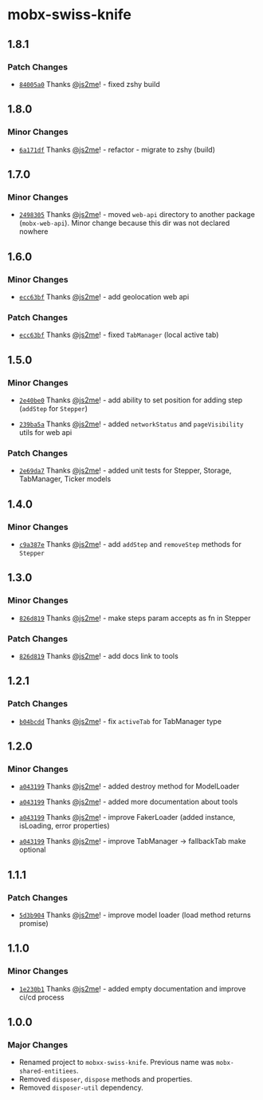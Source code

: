 # mobx-swiss-knife

## 1.8.1

### Patch Changes

- [`84005a0`](https://github.com/js2me/mobx-swiss-knife/commit/84005a03aacaf07086897d0c40f057f3d75f5652) Thanks [@js2me](https://github.com/js2me)! - fixed zshy build

## 1.8.0

### Minor Changes

- [`6a171df`](https://github.com/js2me/mobx-swiss-knife/commit/6a171df3432976d92166bd6c5fa261be81c09e17) Thanks [@js2me](https://github.com/js2me)! - refactor - migrate to zshy (build)

## 1.7.0

### Minor Changes

- [`2498305`](https://github.com/js2me/mobx-swiss-knife/commit/2498305f59bc91f4f2c1a208cd884a3984c260cc) Thanks [@js2me](https://github.com/js2me)! - moved `web-api` directory to another package (`mobx-web-api`). Minor change because this dir was not declared nowhere

## 1.6.0

### Minor Changes

- [`ecc63bf`](https://github.com/js2me/mobx-swiss-knife/commit/ecc63bf3b8f54d6d1ff13705734529583a2b0208) Thanks [@js2me](https://github.com/js2me)! - add geolocation web api

### Patch Changes

- [`ecc63bf`](https://github.com/js2me/mobx-swiss-knife/commit/ecc63bf3b8f54d6d1ff13705734529583a2b0208) Thanks [@js2me](https://github.com/js2me)! - fixed `TabManager` (local active tab)

## 1.5.0

### Minor Changes

- [`2e40be0`](https://github.com/js2me/mobx-swiss-knife/commit/2e40be01d7fb0aa1ad28b1b847beccf7f5b503cd) Thanks [@js2me](https://github.com/js2me)! - add ability to set position for adding step (`addStep` for `Stepper`)

- [`239ba5a`](https://github.com/js2me/mobx-swiss-knife/commit/239ba5a003a9622c93f70858638070162743e18f) Thanks [@js2me](https://github.com/js2me)! - added `networkStatus` and `pageVisibility` utils for web api

### Patch Changes

- [`2e69da7`](https://github.com/js2me/mobx-swiss-knife/commit/2e69da7b181c687c29d0a7162a66f674720213a5) Thanks [@js2me](https://github.com/js2me)! - added unit tests for Stepper, Storage, TabManager, Ticker models

## 1.4.0

### Minor Changes

- [`c9a387e`](https://github.com/js2me/mobx-swiss-knife/commit/c9a387e51d261e28baa09a56a4c22dd848c2dcf5) Thanks [@js2me](https://github.com/js2me)! - add `addStep` and `removeStep` methods for `Stepper`

## 1.3.0

### Minor Changes

- [`826d819`](https://github.com/js2me/mobx-swiss-knife/commit/826d819a06f5143e0b62a60cbcaf241b824e423e) Thanks [@js2me](https://github.com/js2me)! - make steps param accepts as fn in Stepper

### Patch Changes

- [`826d819`](https://github.com/js2me/mobx-swiss-knife/commit/826d819a06f5143e0b62a60cbcaf241b824e423e) Thanks [@js2me](https://github.com/js2me)! - add docs link to tools

## 1.2.1

### Patch Changes

- [`b04bcdd`](https://github.com/js2me/mobx-swiss-knife/commit/b04bcdd78586d60216630331a13208d507662029) Thanks [@js2me](https://github.com/js2me)! - fix `activeTab` for TabManager type

## 1.2.0

### Minor Changes

- [`a043199`](https://github.com/js2me/mobx-swiss-knife/commit/a043199b00dc6972493ecb7b66b48301e9311848) Thanks [@js2me](https://github.com/js2me)! - added destroy method for ModelLoader

- [`a043199`](https://github.com/js2me/mobx-swiss-knife/commit/a043199b00dc6972493ecb7b66b48301e9311848) Thanks [@js2me](https://github.com/js2me)! - added more documentation about tools

- [`a043199`](https://github.com/js2me/mobx-swiss-knife/commit/a043199b00dc6972493ecb7b66b48301e9311848) Thanks [@js2me](https://github.com/js2me)! - improve FakerLoader (added instance, isLoading, error properties)

- [`a043199`](https://github.com/js2me/mobx-swiss-knife/commit/a043199b00dc6972493ecb7b66b48301e9311848) Thanks [@js2me](https://github.com/js2me)! - improve TabManager -> fallbackTab make optional

## 1.1.1

### Patch Changes

- [`5d3b904`](https://github.com/js2me/mobx-swiss-knife/commit/5d3b9041730946e0f3a5bbf60030d9afa6bff1dc) Thanks [@js2me](https://github.com/js2me)! - improve model loader (load method returns promise)

## 1.1.0

### Minor Changes

- [`1e230b1`](https://github.com/js2me/mobx-swiss-knife/commit/1e230b1c0a875313e4e1f9593195ae246b382601) Thanks [@js2me](https://github.com/js2me)! - added empty documentation and improve ci/cd process

## 1.0.0

### Major Changes

- Renamed project to `mobxx-swiss-knife`. Previous name was `mobx-shared-entitiees`.
- Removed `disposer`, `dispose` methods and properties.
- Removed `disposer-util` dependency.
